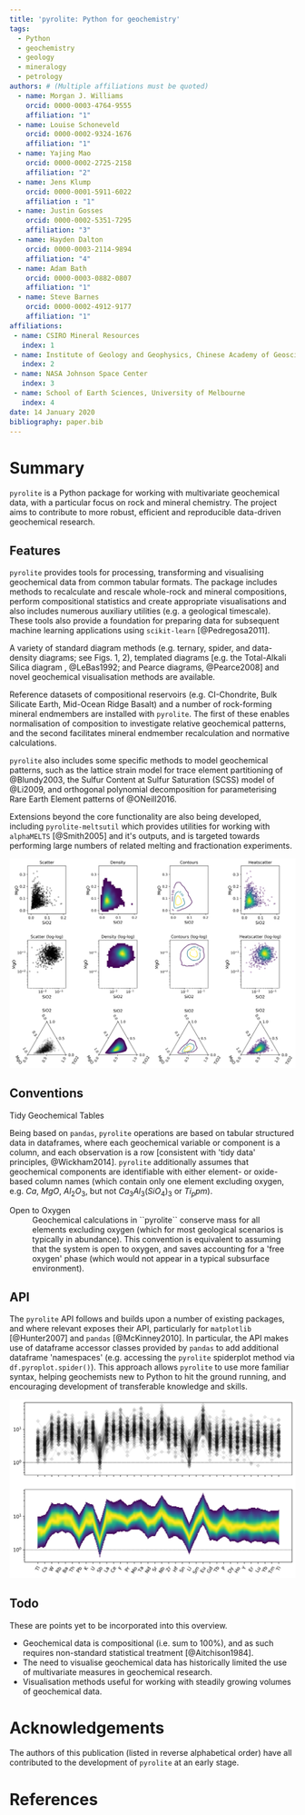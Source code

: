 ```yaml
---
title: 'pyrolite: Python for geochemistry'
tags:
  - Python
  - geochemistry
  - geology
  - mineralogy
  - petrology
authors: # (Multiple affiliations must be quoted)
  - name: Morgan J. Williams
    orcid: 0000-0003-4764-9555
    affiliation: "1"
  - name: Louise Schoneveld
    orcid: 0000-0002-9324-1676
    affiliation: "1"
  - name: Yajing Mao
    orcid: 0000-0002-2725-2158
    affiliation: "2"
  - name: Jens Klump
    orcid: 0000-0001-5911-6022
    affiliation : "1"
  - name: Justin Gosses
    orcid: 0000-0002-5351-7295
    affiliation: "3"
  - name: Hayden Dalton
    orcid: 0000-0003-2114-9894
    affiliation: "4"
  - name: Adam Bath
    orcid: 0000-0003-0882-0807
    affiliation: "1"
  - name: Steve Barnes
    orcid: 0000-0002-4912-9177
    affiliation: "1"
affiliations:
 - name: CSIRO Mineral Resources
   index: 1
 - name: Institute of Geology and Geophysics, Chinese Academy of Geosciences
   index: 2
 - name: NASA Johnson Space Center
   index: 3
 - name: School of Earth Sciences, University of Melbourne
   index: 4
date: 14 January 2020
bibliography: paper.bib
---
```


<!-- 250-1000 words -->

# Summary

``pyrolite`` is a Python package for working with multivariate geochemical data, with a particular focus on rock and mineral chemistry.
The project aims to contribute to more robust, efficient and reproducible data-driven geochemical research.

## Features

``pyrolite`` provides tools for processing, transforming and visualising geochemical data from common tabular formats.
The package includes methods to recalculate and rescale whole-rock and mineral compositions, perform compositional statistics and create appropriate visualisations and also includes numerous auxiliary utilities (e.g. a geological timescale).
These tools also provide a foundation for preparing data for subsequent machine learning applications using ``scikit-learn``  [@Pedregosa2011].

A variety of standard diagram methods (e.g. ternary, spider, and data-density diagrams; see Figs. 1, 2), templated diagrams [e.g. the Total-Alkali Silica diagram , @LeBas1992; and Pearce diagrams, @Pearce2008] and novel geochemical visualisation methods are available.

Reference datasets of compositional reservoirs (e.g. CI-Chondrite, Bulk Silicate Earth, Mid-Ocean Ridge Basalt) and a number of rock-forming mineral endmembers are installed with ``pyrolite``.
The first of these enables normalisation of composition to investigate relative geochemical patterns, and the second facilitates mineral endmember recalculation and normative calculations.

``pyrolite`` also includes some specific methods to model geochemical patterns, such as the lattice strain model for trace element partitioning of @Blundy2003, the Sulfur Content at Sulfur Saturation (SCSS) model of @Li2009, and orthogonal polynomial decomposition for parameterising Rare Earth Element patterns of @ONeill2016.

Extensions beyond the core functionality are also being developed, including ``pyrolite-meltsutil`` which provides utilities for working with ``alphaMELTS`` [@Smith2005] and it's outputs, and is targeted towards performing large numbers of related melting and fractionation experiments.

![Example of different bivariate and ternary diagrams, highlighting the ability to visualise data distribution.](sphx_glr_heatscatter_001.png)

## Conventions

<dl>
<dt>
Tidy Geochemical Tables
</dt>

Being based on ``pandas``, ``pyrolite`` operations are based on tabular structured data in dataframes, where each geochemical variable or component is a column, and each observation is a row [consistent with 'tidy data' principles, @Wickham2014].
``pyrolite`` additionally assumes that geochemical components are identifiable with either element- or oxide-based column names (which contain only one element excluding oxygen, e.g. $Ca$, $MgO$, $Al_2O_3$, but not $Ca_3Al_3(SiO_4)_3$ or $Ti_ppm$).

<dt>
Open to Oxygen
</dt>

<dd>
Geochemical calculations in ``pyrolite`` conserve mass for all elements excluding oxygen (which for most geological scenarios is typically in abundance).
This convention is equivalent to assuming that the system is open to oxygen, and saves accounting for a 'free oxygen' phase (which would not appear in a typical subsurface environment).
<dd>

</dl>

## API

The ``pyrolite`` API follows and builds upon a number of existing packages, and where relevant exposes their API, particularly for ``matplotlib`` [@Hunter2007] and ``pandas`` [@McKinney2010].
In particular, the API makes use of dataframe accessor classes provided by ``pandas`` to add additional dataframe 'namespaces' (e.g. accessing the ``pyrolite`` spiderplot method via `df.pyroplot.spider()`).
This approach allows ``pyrolite`` to use more familiar syntax, helping geochemists new to Python to hit the ground running, and encouraging development of transferable knowledge and skills.


![Example spider diagram, with comparison to a data-density based equivalent.](sphx_glr_spider_005.png)


## Todo

These are points yet to be incorporated into this overview.

* Geochemical data is compositional (i.e. sum to 100%), and as such requires non-standard statistical treatment [@Aitchison1984].
* The need to visualise geochemical data has historically limited the use of multivariate measures in geochemical research.
* Visualisation methods useful for working with steadily growing volumes of geochemical data.

# Acknowledgements

The authors of this publication (listed in reverse alphabetical order) have all contributed to the development of ``pyrolite`` at an early stage.

# References
